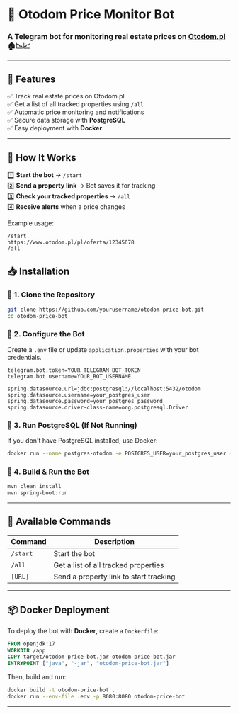 # 🏡 Otodom Price Monitor Bot
### A **Telegram bot** for monitoring real estate prices on [Otodom.pl](https://www.otodom.pl/) 🏠📉📈  

---

## 📌 Features
✅ Track real estate prices on Otodom.pl  
✅ Get a list of all tracked properties using `/all`  
✅ Automatic price monitoring and notifications  
✅ Secure data storage with **PostgreSQL**  
✅ Easy deployment with **Docker**  

---

## 🚀 How It Works
1️⃣ **Start the bot** → `/start`  
2️⃣ **Send a property link** → Bot saves it for tracking  
3️⃣ **Check your tracked properties** → `/all`  
4️⃣ **Receive alerts** when a price changes  

Example usage:  
```
/start
https://www.otodom.pl/pl/oferta/12345678
/all
```

## 📥 Installation
### 🔹 1. Clone the Repository
```sh
git clone https://github.com/yourusername/otodom-price-bot.git
cd otodom-price-bot
```

### 🔹 2. Configure the Bot
Create a `.env` file or update `application.properties` with your bot credentials.

```properties
telegram.bot.token=YOUR_TELEGRAM_BOT_TOKEN
telegram.bot.username=YOUR_BOT_USERNAME

spring.datasource.url=jdbc:postgresql://localhost:5432/otodom
spring.datasource.username=your_postgres_user
spring.datasource.password=your_postgres_password
spring.datasource.driver-class-name=org.postgresql.Driver

```

### 🔹 3. Run PostgreSQL (If Not Running)
If you don't have PostgreSQL installed, use Docker:
```sh
docker run --name postgres-otodom -e POSTGRES_USER=your_postgres_user -e POSTGRES_PASSWORD=your_postgres_password -e POSTGRES_DB=otodom -p 5432:5432 -d postgres
```

### 🔹 4. Build & Run the Bot
```sh
mvn clean install
mvn spring-boot:run
```

---

## 📜 Available Commands
| Command   | Description |
|-----------|------------|
| `/start`  | Start the bot |
| `/all`    | Get a list of all tracked properties |
| `[URL]`   | Send a property link to start tracking |

---


## 📦 Docker Deployment
To deploy the bot with **Docker**, create a `Dockerfile`:

```dockerfile
FROM openjdk:17
WORKDIR /app
COPY target/otodom-price-bot.jar otodom-price-bot.jar
ENTRYPOINT ["java", "-jar", "otodom-price-bot.jar"]
```

Then, build and run:
```sh
docker build -t otodom-price-bot .
docker run --env-file .env -p 8080:8080 otodom-price-bot
```

---




